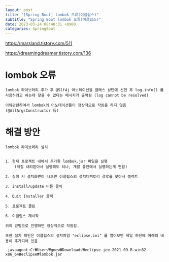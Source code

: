 ```yaml
---  
layout: post  
title: "[Spring Boot] lombok 오류(이클립스)"  
subtitle: "Spring Boot lombok 오류(이클립스)"  
date: 2023-03-24 08:40:31 +0900  
categories: SpringBoot  
---  
```

https://marsland.tistory.com/511  
  
https://dreamingdreamer.tistory.com/136  
   
  
# lombok 오류  
  
	lombok 라이브러리 추가 후 @Slf4j 어노테이션을 클래스 상단에 선헌 후 log.info() 를 사용하려고 하는데 찾을 수 없다는 메시지가 출력됨 (log cannot be resolved)  
  
	이와관련하여서 lombok의 어노테이션들이 정상적으로 작동을 하지 않음 (@AllArgsConstructor 등)  
  
   
  
# 해결 방안  
  
	lombok 라이브러리 설치  
	  
  
	1. 현재 프로젝트 내에서 추가한 lombok.jar 파일을 실행  
		(직접 내려받아서 실행해도 되나, 개발 툴안에서 실행하는게 편함)  
  
	2. 실행 시 설치화면이 나오면 이클립스의 설치디렉토리 경로를 찾아서 셀렉트  
  
	3. install/update 버튼 클릭  
  
	4. Quit Installer 클릭  
  
	5. 프로젝트 클린  
  
	6. 이클립스 재시작   
  
	위의 방법으로 진행하면 정상적으로 작동함.  
  
	또한 설치 확인은 이클립스의 설치파일 "eclipse.ini" 를 열어보면 제일 하단에 아래의 내용이 추가되어 있음  
  
	-javaagent:C:₩Users₩gnew₩Downloads₩eclipse-jee-2021-09-R-win32-x86_64₩eclipse₩lombok.jar  
  
	                                                                                                                                                                                                                                                                                                                                                                                                    
